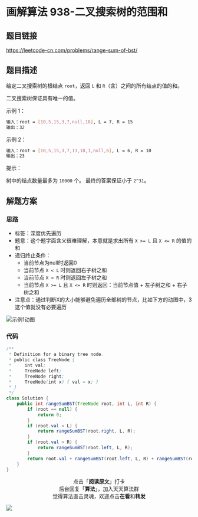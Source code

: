 # 画解算法 938-二叉搜索树的范围和

## 题目链接

https://leetcode-cn.com/problems/range-sum-of-bst/

## 题目描述

给定二叉搜索树的根结点 `root`，返回 `L` 和 `R`（含）之间的所有结点的值的和。

二叉搜索树保证具有唯一的值。

示例 1：

```bash
输入：root = [10,5,15,3,7,null,18], L = 7, R = 15
输出：32
```

示例 2：

```bash
输入：root = [10,5,15,3,7,13,18,1,null,6], L = 6, R = 10
输出：23
```

提示：

树中的结点数量最多为 `10000` 个。
最终的答案保证小于 `2^31`。

## 解题方案

### 思路

- 标签：深度优先遍历
- 题意：这个题字面含义很难理解，本意就是求出所有 `X >= L` 且 `X <= R` 的值的和
- 递归终止条件：
  - 当前节点为null时返回0
  - 当前节点 `X < L` 时则返回右子树之和
  - 当前节点 `X > R` 时则返回左子树之和
  - 当前节点 `X >= L` 且 `X <= R` 时则返回：当前节点值 + 左子树之和 + 右子树之和
- 注意点：通过判断X的大小能够避免遍历全部树的节点，比如下方的动图中，3这个值就没有必要遍历

![示例1动图](https://i.loli.net/2019/05/19/5ce13467d783958325.gif)

### 代码

```java
/**
 * Definition for a binary tree node.
 * public class TreeNode {
 *     int val;
 *     TreeNode left;
 *     TreeNode right;
 *     TreeNode(int x) { val = x; }
 * }
 */
class Solution {
    public int rangeSumBST(TreeNode root, int L, int R) {
        if (root == null) {
            return 0;
        }
        if (root.val < L) {
            return rangeSumBST(root.right, L, R);
        }
        if (root.val > R) {
            return rangeSumBST(root.left, L, R);
        }
        return root.val + rangeSumBST(root.left, L, R) + rangeSumBST(root.right, L, R);
    }
}
```

<span style="display:block;text-align:center;">点击「<strong>阅读原文</strong>」打卡</span>
<span style="display:block;text-align:center;">后台回复「<strong>算法</strong>」，加入天天算法群</span>
<span style="display:block;text-align:center;">觉得算法直击灵魂，欢迎点击<strong>在看</strong>和<strong>转发</strong></span>

![](https://i.loli.net/2019/05/17/5cde9e49d28a986587.png)
